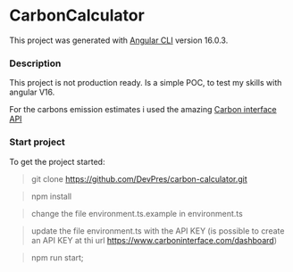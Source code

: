 # CarbonCalculator

This project was generated with [Angular CLI](https://github.com/angular/angular-cli) version 16.0.3.

### Description

This project is not production ready. Is a simple POC, to test my skills with angular V16.

For the carbons emission estimates i used the amazing [Carbon interface API](https://docs.carboninterface.com/#/?id=introduction)

### Start project

To get the project started:

> git clone https://github.com/DevPres/carbon-calculator.git

> npm install

> change the file environment.ts.example in environment.ts

> update the file environment.ts with the API KEY (is possible to create an API KEY at thi url https://www.carboninterface.com/dashboard)

> npm run start;

